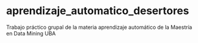# aprendizaje_automatico_desertores
Trabajo práctico grupal de la materia aprendizaje automático de la Maestría en Data Mining UBA
